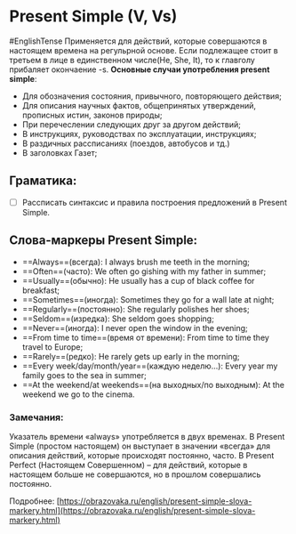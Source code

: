 # Present Simple (V, Vs)
#EnglishTense
Применяется для действий, которые совершаются в настоящем времена на регульрной основе. Если подлежащее стоит в третьем в лице в единственном числе(He, She, It), то к главголу прибаляет окончаение -s.
**Основные случаи употребления present simple**:
* Для обозначения состояния, привычного, повторяющего действия;
* Для описания научных фактов, общепринятых утверждений, прописных истин, законов природы;
* При перечеслении следующих друг за другом действий;
* В инструкциях, руководствах по эксплуатации, инструкциях;
* В раздичных рассписаниях (поездов, автобусов и тд.)
* В заголовках Газет;
## Граматика:
- [ ] Рассписать синтаксис и правила построения предложений в Present Simple.
## Слова-маркеры Present Simple:
* ==Always==(всегда): I always brush me teeth in the morning;
* ==Often==(часто): We often go gishing with my father in summer;
* ==Usually==(обычно): He usually has a cup of black coffee for breakfast;
* ==Sometimes==(иногда): Sometimes they go for a wall late at night;
* ==Regularly==(постоянно): She regularly polishes her shoes;
* ==Seldom==(изредка): She seldom goes shopping;
* ==Never==(иногда): I never open the window in the evening;
* ==From time to time==(время от времени): From time to time they travel to Europe;
* ==Rarely==(редко): He rarely gets up early in the morning;
* ==Every week/day/month/year==(каждую неделю...): Every year my family goes to the sea in summer;
* ==At the weekend/at weekends==(на выходных/по выходным): At the weekend we go to the cinema.

### Замечания:
Указатель времени «always» употребляется в двух временах. В Present Simple (простом настоящем) он выступает в значении «всегда» для описания действий, которые происходят постоянно, часто. В Present Perfect (Настоящем Совершенном) – для действий, которые в настоящем больше не совершаются, но в прошлом совершались постоянно.

Подробнее: [https://obrazovaka.ru/english/present-simple-slova-markery.html](https://obrazovaka.ru/english/present-simple-slova-markery.html)